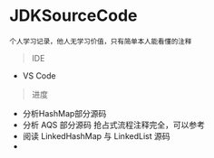 # JDKSourceCode



`个人学习记录，他人无学习价值，只有简单本人能看懂的注释`

> IDE

*  VS Code


> 进度

* 分析HashMap部分源码
* 分析 AQS 部分源码 抢占式流程注释完全，可以参考
* 阅读 LinkedHashMap 与 LinkedList 源码
* 